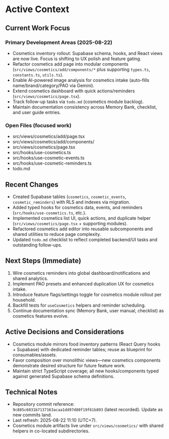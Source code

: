 # Active Context

## Current Work Focus

### Primary Development Areas (2025-08-22)

- Cosmetics inventory rollout: Supabase schema, hooks, and React views are now live. Focus is shifting to UX polish and feature gating.
- Refactor cosmetics add page into modular components (`src/views/cosmetics/add/components/*` plus supporting `types.ts`, `constants.ts`, `utils.ts`).
- Enable AI-powered image analysis for cosmetics intake (auto-fills name/brand/category/PAO via Gemini).
- Extend cosmetics dashboard with quick actions/reminders (`src/views/cosmetics/page.tsx`).
- Track follow-up tasks via `todo.md` (cosmetics module backlog).
- Maintain documentation consistency across Memory Bank, checklist, and user guide entries.

### Open Files (focused work)

- src/views/cosmetics/add/page.tsx
- src/views/cosmetics/add/components/
- src/views/cosmetics/page.tsx
- src/hooks/use-cosmetics.ts
- src/hooks/use-cosmetic-events.ts
- src/hooks/use-cosmetic-reminders.ts
- todo.md

## Recent Changes
- Created Supabase tables (`cosmetics`, `cosmetic_events`, `cosmetic_reminders`) with RLS and indexes via migration.
- Added typed hooks for cosmetics data, events, and reminders (`src/hooks/use-cosmetics.ts`, etc.).
- Implemented cosmetics list UI, quick actions, and duplicate helper (`src/views/cosmetics/page.tsx` + supporting modules).
- Refactored cosmetics add editor into reusable subcomponents and shared utilities to reduce page complexity.
- Updated `todo.md` checklist to reflect completed backend/UI tasks and outstanding follow-ups.

## Next Steps (Immediate)

1. Wire cosmetics reminders into global dashboard/notifications and shared analytics.
2. Implement PAO presets and enhanced duplication UX for cosmetics intake.
3. Introduce feature flags/settings toggle for cosmetics module rollout per household.
4. Backfill tests for `useCosmetics` helpers and reminder scheduling.
5. Continue documentation sync (Memory Bank, user manual, checklist) as cosmetics features evolve.

## Active Decisions and Considerations

- Cosmetics module mirrors food inventory patterns (React Query hooks + Supabase) with dedicated reminder tables; reuse as blueprint for consumables/assets.
- Favor composition over monolithic views—new cosmetics components demonstrate desired structure for future feature work.
- Maintain strict TypeScript coverage; all new hooks/components typed against generated Supabase schema definitions.

## Technical Notes

- Repository commit reference: `9c885c6031b7137163acaa1dd97d80f19f61b893` (latest recorded). Update as new commits land.
- Last refresh: 2025-08-22 11:10 (UTC+7).
- Cosmetics module artifacts live under `src/views/cosmetics/` with shared helpers in co-located subdirectories.
